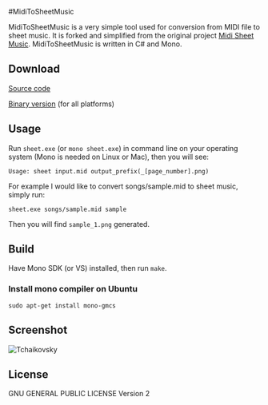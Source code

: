#MidiToSheetMusic

MidiToSheetMusic is a very simple tool used for conversion from MIDI file to sheet music. It is forked and simplified from the original project [Midi Sheet Music](http://midisheetmusic.sourceforge.net/). MidiToSheetMusic is written in C# and Mono.

## Download

[Source code](https://github.com/BYVoid/MidiToSheetMusic/archive/master.zip)

[Binary version](http://www.byvoid.com/upload/projects/MidiToSheetMusic/sheet.exe) (for all platforms)

## Usage

Run ``sheet.exe`` (or ``mono sheet.exe``) in command line on your operating system (Mono is needed on Linux or Mac), then you will see:

    Usage: sheet input.mid output_prefix(_[page_number].png)

For example I would like to convert songs/sample.mid to sheet music, simply run:

    sheet.exe songs/sample.mid sample

Then you will find ``sample_1.png`` generated.

## Build

Have Mono SDK (or VS) installed, then run ``make``.

### Install mono compiler on Ubuntu

    sudo apt-get install mono-gmcs

## Screenshot

![Tchaikovsky](http://www.byvoid.com/upload/projects/MidiToSheetMusic/Tchaikovsky.png)

## License

GNU GENERAL PUBLIC LICENSE Version 2